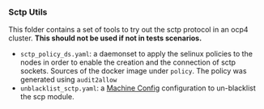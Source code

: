 ### Sctp Utils

This folder contains a set of tools to try out the sctp protocol in an ocp4 cluster.
**This should not be used if not in tests scenarios.**

- `sctp_policy_ds.yaml`: a daemonset to apply the selinux policies to the nodes in order to enable the creation and the connection of sctp sockets. Sources of the docker image under `policy`. The policy was generated using `audit2allow`
- `unblacklist_sctp.yaml`: a [Machine Config](https://github.com/openshift/machine-config-operator) configuration to un-blacklist the scp module.
